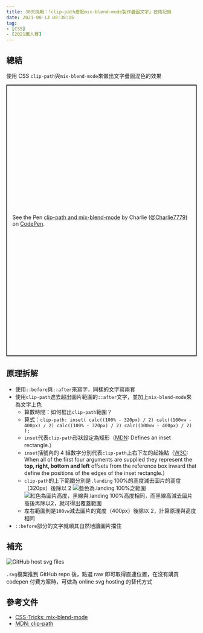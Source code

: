 ```yaml
---
title: 30天挑戰：「clip-path搭配mix-blend-mode製作疊圖文字」技術記錄
date: 2021-08-13 08:38:15
tag:
- [CSS]
- [2021鐵人賽]
---
```


## 總結

使用 CSS `clip-path`與`mix-blend-mode`來做出文字疊圖混色的效果

<p class="codepen" data-height="720" data-theme-id="dark" data-default-tab="result" data-slug-hash="BaRbZYq" data-user="Charlie7779" style="height: 720px; box-sizing: border-box; display: flex; align-items: center; justify-content: center; border: 2px solid; margin: 1em 0; padding: 1em;">
  <span>See the Pen <a href="https://codepen.io/Charlie7779/pen/BaRbZYq">
  clip-path and mix-blend-mode</a> by Charlie (<a href="https://codepen.io/Charlie7779">@Charlie7779</a>)
  on <a href="https://codepen.io">CodePen</a>.</span>
</p>
<script async src="https://cpwebassets.codepen.io/assets/embed/ei.js"></script>

## 原理拆解

- 使用`::before`與`::after`來寫字，同樣的文字寫兩套
- 使用`clip-path`遮去超出圖片範圍的`::after`文字，並加上`mix-blend-mode`來為文字上色
  - 算數時間：如何框出`clip-path`範圍？
  - 算式：`clip-path: inset( calc((100% - 320px) / 2) calc((100vw - 400px) / 2) calc((100% - 320px) / 2) calc((100vw - 400px) / 2) );`
  - `inset`代表`clip-path`形狀設定為矩形（[MDN](https://developer.mozilla.org/en-US/docs/Web/CSS/clip-path#values): Defines an inset rectangle.）
  - `inset`括號內的 4 組數字分別代表`clip-path`上右下左的起始點（[W3C](https://drafts.csswg.org/css-shapes-1/#supported-basic-shapes): When all of the first four arguments are supplied they represent the **top, right, bottom and left** offsets from the reference box inward that define the positions of the edges of the inset rectangle.）
  - `clip-path`的上下範圍分別是`.landing` 100%的高度減去圖片的高度（320px）後除以 2
    ![藍色為.landing 100%之範圍](/2021/ithome2021-5-clip-path-mix-blend-mode/calc-1.jpg)
    ![紅色為圖片高度，黑線與.landing 100%高度相同，而黑線高減去圖片高後再除以2，就可得出覆蓋範圍](/2021/ithome2021-5-clip-path-mix-blend-mode/calc-2.jpg)
  - 左右範圍則是`100vw`減去圖片的寬度（400px）後除以 2，計算原理與高度相同
- `::before`部分的文字就順其自然地讓圖片擋住

## 補充

![GitHub host svg files](/2021/ithome2021-5-clip-path-mix-blend-mode/github-host-svg.png)

`.svg`檔案推到 GitHub repo 後，點選 raw 即可取得直連位置，在沒有購買 codepen 付費方案時，可做為 online svg hosting 的替代方式

## 參考文件

- [CSS-Tricks: mix-blend-mode](https://css-tricks.com/almanac/properties/m/mix-blend-mode/)
- [MDN: clip-path](https://developer.mozilla.org/en-US/docs/Web/CSS/clip-path)
